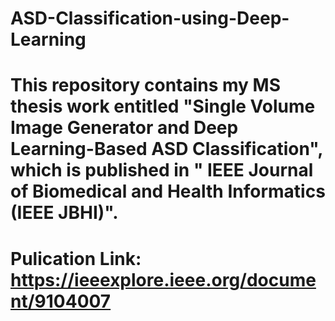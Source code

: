 # ASD-Classification-using-Deep-Learning
# This repository contains my MS thesis work entitled "Single Volume Image Generator and Deep Learning-Based ASD Classification", which is published in " IEEE Journal of Biomedical and Health Informatics (IEEE JBHI)".   
# Pulication Link: https://ieeexplore.ieee.org/document/9104007
